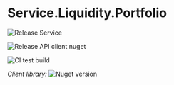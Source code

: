 # Service.Liquidity.Portfolio

![Release Service](https://github.com/MyJetWallet/Service.Liquidity.Portfolio/workflows/Release%20Service/badge.svg)

![Release API client nuget](https://github.com/MyJetWallet/Service.Liquidity.Portfolio/workflows/Release%20API%20client%20nuget/badge.svg)

![CI test build](https://github.com/MyJetWallet/Service.Liquidity.Portfolio/workflows/CI%20test%20build/badge.svg)

*Client library:* ![Nuget version](https://img.shields.io/nuget/v/MyJetWallet.Service.Liquidity.Portfolio.Client?label=MyJetWallet.Service.Liquidity.Portfolio.Client&style=social)

